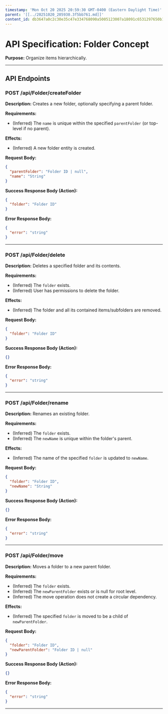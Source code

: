 ```yaml
---
timestamp: 'Mon Oct 20 2025 20:59:30 GMT-0400 (Eastern Daylight Time)'
parent: '[[../20251020_205930.3f5bb761.md]]'
content_id: db3647a0c2c30e35c47e334768090a5005123007a18091c6531297650b1d0ade
---
```


# API Specification: Folder Concept

**Purpose:** Organize items hierarchically.

***

## API Endpoints

### POST /api/Folder/createFolder

**Description:** Creates a new folder, optionally specifying a parent folder.

**Requirements:**

* (Inferred) The `name` is unique within the specified `parentFolder` (or top-level if no parent).

**Effects:**

* (Inferred) A new folder entity is created.

**Request Body:**

```json
{
  "parentFolder": "Folder ID | null",
  "name": "String"
}
```

**Success Response Body (Action):**

```json
{
  "folder": "Folder ID"
}
```

**Error Response Body:**

```json
{
  "error": "string"
}
```

***

### POST /api/Folder/delete

**Description:** Deletes a specified folder and its contents.

**Requirements:**

* (Inferred) The `folder` exists.
* (Inferred) User has permissions to delete the folder.

**Effects:**

* (Inferred) The folder and all its contained items/subfolders are removed.

**Request Body:**

```json
{
  "folder": "Folder ID"
}
```

**Success Response Body (Action):**

```json
{}
```

**Error Response Body:**

```json
{
  "error": "string"
}
```

***

### POST /api/Folder/rename

**Description:** Renames an existing folder.

**Requirements:**

* (Inferred) The `folder` exists.
* (Inferred) The `newName` is unique within the folder's parent.

**Effects:**

* (Inferred) The name of the specified `folder` is updated to `newName`.

**Request Body:**

```json
{
  "folder": "Folder ID",
  "newName": "String"
}
```

**Success Response Body (Action):**

```json
{}
```

**Error Response Body:**

```json
{
  "error": "string"
}
```

***

### POST /api/Folder/move

**Description:** Moves a folder to a new parent folder.

**Requirements:**

* (Inferred) The `folder` exists.
* (Inferred) The `newParentFolder` exists or is null for root level.
* (Inferred) The move operation does not create a circular dependency.

**Effects:**

* (Inferred) The specified `folder` is moved to be a child of `newParentFolder`.

**Request Body:**

```json
{
  "folder": "Folder ID",
  "newParentFolder": "Folder ID | null"
}
```

**Success Response Body (Action):**

```json
{}
```

**Error Response Body:**

```json
{
  "error": "string"
}
```

***
